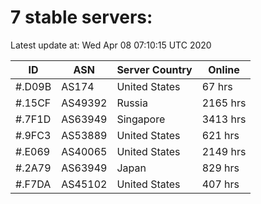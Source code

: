 # 7 stable servers:

Latest update at: Wed Apr 08 07:10:15 UTC 2020

| ID | ASN | Server Country | Online |
| -- | --- | -------------- | ------ |
| #.D09B | AS174 | United States | 67 hrs |
| #.15CF | AS49392 | Russia | 2165 hrs |
| #.7F1D | AS63949 | Singapore | 3413 hrs |
| #.9FC3 | AS53889 | United States | 621 hrs |
| #.E069 | AS40065 | United States | 2149 hrs |
| #.2A79 | AS63949 | Japan | 829 hrs |
| #.F7DA | AS45102 | United States | 407 hrs |

